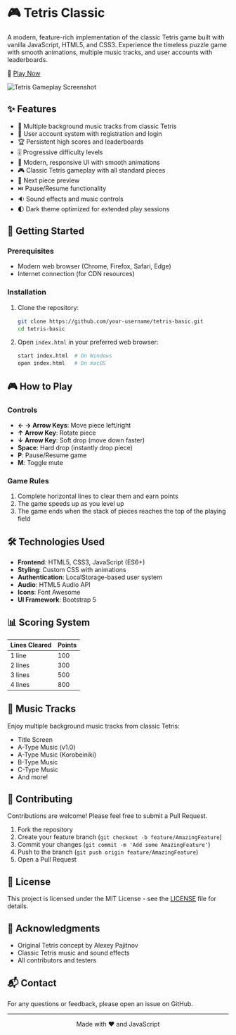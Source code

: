 # 🎮 Tetris Classic

A modern, feature-rich implementation of the classic Tetris game built with vanilla JavaScript, HTML5, and CSS3. Experience the timeless puzzle game with smooth animations, multiple music tracks, and user accounts with leaderboards.

🔗 [Play Now](https://tetris-classic.netlify.app/)

![Tetris Gameplay Screenshot](<img width="1919" height="892" alt="image" src="https://raw.githubusercontent.com/SeanDylan1982/Tetris/refs/heads/main/img/screenshot.png" />
)

## ✨ Features

- 🎵 Multiple background music tracks from classic Tetris
- 👤 User account system with registration and login
- 🏆 Persistent high scores and leaderboards
- 🎚️ Progressive difficulty levels
- 🎨 Modern, responsive UI with smooth animations
- 🎮 Classic Tetris gameplay with all standard pieces
- 🎯 Next piece preview
- ⏯️ Pause/Resume functionality
- 🔉 Sound effects and music controls
- 🌓 Dark theme optimized for extended play sessions

## 🚀 Getting Started

### Prerequisites
- Modern web browser (Chrome, Firefox, Safari, Edge)
- Internet connection (for CDN resources)

### Installation
1. Clone the repository:
   ```bash
   git clone https://github.com/your-username/tetris-basic.git
   cd tetris-basic
   ```

2. Open `index.html` in your preferred web browser:
   ```bash
   start index.html  # On Windows
   open index.html   # On macOS
   ```

## 🎮 How to Play

### Controls
- **← → Arrow Keys**: Move piece left/right
- **↑ Arrow Key**: Rotate piece
- **↓ Arrow Key**: Soft drop (move down faster)
- **Space**: Hard drop (instantly drop piece)
- **P**: Pause/Resume game
- **M**: Toggle mute

### Game Rules
1. Complete horizontal lines to clear them and earn points
2. The game speeds up as you level up
3. The game ends when the stack of pieces reaches the top of the playing field

## 🛠️ Technologies Used

- **Frontend**: HTML5, CSS3, JavaScript (ES6+)
- **Styling**: Custom CSS with animations
- **Authentication**: LocalStorage-based user system
- **Audio**: HTML5 Audio API
- **Icons**: Font Awesome
- **UI Framework**: Bootstrap 5

## 📊 Scoring System

| Lines Cleared | Points  |
|--------------|---------|
| 1 line       | 100     |
| 2 lines      | 300     |
| 3 lines      | 500     |
| 4 lines      | 800     |

## 🎵 Music Tracks

Enjoy multiple background music tracks from classic Tetris:
- Title Screen
- A-Type Music (v1.0)
- A-Type Music (Korobeiniki)
- B-Type Music
- C-Type Music
- And more!

## 🤝 Contributing

Contributions are welcome! Please feel free to submit a Pull Request.

1. Fork the repository
2. Create your feature branch (`git checkout -b feature/AmazingFeature`)
3. Commit your changes (`git commit -m 'Add some AmazingFeature'`)
4. Push to the branch (`git push origin feature/AmazingFeature`)
5. Open a Pull Request

## 📝 License

This project is licensed under the MIT License - see the [LICENSE](LICENSE) file for details.

## 🙏 Acknowledgments

- Original Tetris concept by Alexey Pajitnov
- Classic Tetris music and sound effects
- All contributors and testers

## 📬 Contact

For any questions or feedback, please open an issue on GitHub.

---

<div align="center">
  Made with ❤️ and JavaScript
</div>

